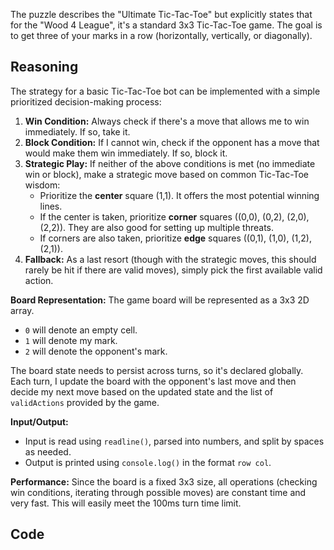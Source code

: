 The puzzle describes the "Ultimate Tic-Tac-Toe" but explicitly states that for the "Wood 4 League", it's a standard 3x3 Tic-Tac-Toe game. The goal is to get three of your marks in a row (horizontally, vertically, or diagonally).

## Reasoning

The strategy for a basic Tic-Tac-Toe bot can be implemented with a simple prioritized decision-making process:

1.  **Win Condition:** Always check if there's a move that allows me to win immediately. If so, take it.
2.  **Block Condition:** If I cannot win, check if the opponent has a move that would make them win immediately. If so, block it.
3.  **Strategic Play:** If neither of the above conditions is met (no immediate win or block), make a strategic move based on common Tic-Tac-Toe wisdom:
    *   Prioritize the **center** square (1,1). It offers the most potential winning lines.
    *   If the center is taken, prioritize **corner** squares ((0,0), (0,2), (2,0), (2,2)). They are also good for setting up multiple threats.
    *   If corners are also taken, prioritize **edge** squares ((0,1), (1,0), (1,2), (2,1)).
4.  **Fallback:** As a last resort (though with the strategic moves, this should rarely be hit if there are valid moves), simply pick the first available valid action.

**Board Representation:**
The game board will be represented as a 3x3 2D array.
*   `0` will denote an empty cell.
*   `1` will denote my mark.
*   `2` will denote the opponent's mark.

The board state needs to persist across turns, so it's declared globally. Each turn, I update the board with the opponent's last move and then decide my next move based on the updated state and the list of `validActions` provided by the game.

**Input/Output:**
*   Input is read using `readline()`, parsed into numbers, and split by spaces as needed.
*   Output is printed using `console.log()` in the format `row col`.

**Performance:**
Since the board is a fixed 3x3 size, all operations (checking win conditions, iterating through possible moves) are constant time and very fast. This will easily meet the 100ms turn time limit.

## Code